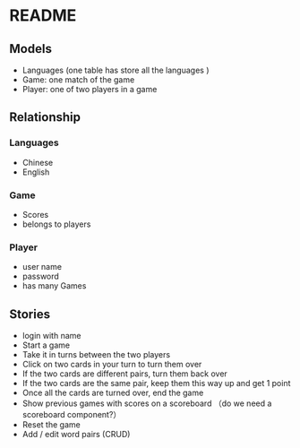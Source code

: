 # README

## Models 
- Languages (one table has store all the languages )
- Game: one match of the game
- Player: one of two players in a game

## Relationship

### Languages 
  - Chinese
  - English
### Game
  - Scores
  - belongs to players
### Player
  - user name
  - password
  - has many Games

  ## Stories
- login with name
- Start a game
- Take it in turns between the two players
- Click on two cards in your turn to turn them over
- If the two cards are different pairs, turn them back over
- If the two cards are the same pair, keep them this way up and get 1 point
- Once all the cards are turned over, end the game
- Show previous games with scores on a scoreboard （do we need a scoreboard component?）
- Reset the game
- Add / edit word pairs (CRUD)